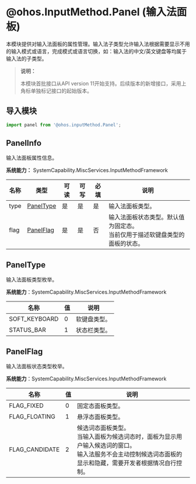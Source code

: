 # @ohos.InputMethod.Panel (输入法面板)

本模块提供对输入法面板的属性管理。输入法子类型允许输入法根据需要显示不用的输入模式或语言，完成模式或语言切换，如：输入法的中文/英文键盘等均属于输入法的子类型。

> **说明：**
>
>本模块首批接口从API version 11开始支持。后续版本的新增接口，采用上角标单独标记接口的起始版本。

## 导入模块

```ts
import panel from '@ohos.inputMethod.Panel';
```

## PanelInfo

输入法面板属性信息。

**系统能力：** SystemCapability.MiscServices.InputMethodFramework

| 名称 | 类型 | 可读 | 可写 | 必填 | 说明 |
| -------- | -------- | -------- | -------- | -------- | -------- |
| type | [PanelType](#paneltype) | 是 | 是 | 是 | 输入法面板类型。 |
| flag | [PanelFlag](#panelflag) | 是 | 是 | 否 | 输入法面板状态类型。默认值为固定态。<br/>当前仅用于描述软键盘类型的面板的状态。 |

##  PanelType

输入法面板类型枚举。

**系统能力**：SystemCapability.MiscServices.InputMethodFramework

| 名称          | 值   | 说明         |
| ------------- | ---- | ------------ |
| SOFT_KEYBOARD | 0    | 软键盘类型。 |
| STATUS_BAR    | 1    | 状态栏类型。 |

##  PanelFlag

输入法面板状态类型枚举。

**系统能力**：SystemCapability.MiscServices.InputMethodFramework

| 名称           | 值   | 说明                                                         |
| -------------- | ---- | ------------------------------------------------------------ |
| FLAG_FIXED     | 0    | 固定态面板类型。                                             |
| FLAG_FLOATING  | 1    | 悬浮态面板类型。                                             |
| FLAG_CANDIDATE | 2    | 候选词态面板类型。<br/>当输入面板为候选词态时，面板为显示用户输入候选词的窗口。<br/>输入法服务不会主动控制候选词态面板的显示和隐藏，需要开发者根据情况自行控制。 |

